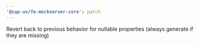 ```yaml
---
'@sap-ux/fe-mockserver-core': patch
---
```


Revert back to previous behavior for nullable properties (always generate if they are missing)
